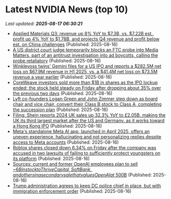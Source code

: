 # Latest NVIDIA News (top 10)
_Last updated: **2025-08-17 06:30:21**_

- [Applied Materials Q3: revenue up 8% YoY to $7.3B, vs. $7.22B est., profit up 4% YoY to $1.78B, and projects Q4 revenue and profit below est. on China challenges](https://biztoc.com/x/0e838f8184542e13) (Published: 2025-08-16)
- [A US district court judge temporarily blocks an FTC probe into Media Matters, part of an antitrust investigation into ad boycotts, calling the probe retaliatory](https://biztoc.com/x/6b0df7dc01b52b65) (Published: 2025-08-16)
- [Winklevoss twins' Gemini files for a US IPO and reports a $282.5M net loss on $67.9M revenue in H1 2025, vs. a $41.4M net loss on $73.5M revenue a year earlier](https://biztoc.com/x/fd93351f504b9df9) (Published: 2025-08-16)
- [CoreWeave investors sold more than $1B in shares as the IPO lockup ended; the stock held steady on Friday after dropping about 35% over the previous two days](https://biztoc.com/x/f772a7cf6cbcbbdf) (Published: 2025-08-16)
- [Lyft co-founders Logan Green and John Zimmer step down as board chair and vice chair, convert their Class B stock to Class A, completing the succession plan](https://biztoc.com/x/2225eacf170ac475) (Published: 2025-08-16)
- [Filing: Shein reports 2024 UK sales up 32.3% YoY to £2.05B, making the UK its third largest market after the US and Germany, as it works toward a Hong Kong IPO](https://biztoc.com/x/43c14022ff028d5d) (Published: 2025-08-16)
- [Meta's standalone Meta AI app, launched in April 2025, offers an uneven experience, hallucinating and not personalizing replies despite access to Meta accounts](https://biztoc.com/x/0233c1c8d648c4ee) (Published: 2025-08-16)
- [Roblox shares closed down 6.34% on Friday after the company was accused in two lawsuits of failing to sufficiently protect youngsters on its platform](https://biztoc.com/x/40199240daa8fdea) (Published: 2025-08-16)
- [Sources: current and former OpenAI employees plan to sell ~$6B in stock to Thrive Capital, SoftBank, and others in a secondary sale that values OpenAI at ~$500B](https://biztoc.com/x/7354f17783494fa2) (Published: 2025-08-16)
- [Trump administration agrees to keep DC police chief in place, but with immigration enforcement order](https://biztoc.com/x/e6bf55eed459af44) (Published: 2025-08-16)
